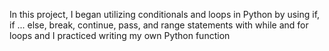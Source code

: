 In this project, I began utilizing conditionals and loops in Python by using if, if ... else, break, continue, pass, and range statements with while and for loops and I practiced writing my own Python function
